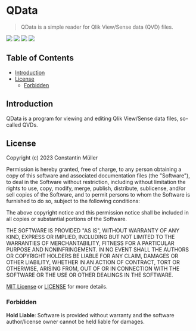 # QData

> QData is a simple reader for Qlik View/Sense data (QVD) files.

![](https://img.shields.io/badge/Node.js-green?logo=nodedotjs)
![](https://img.shields.io/badge/React.js-blue?logo=react)
![](https://img.shields.io/badge/Electron.js-white?logo=electron&logoColor=#66ccff)
![](https://img.shields.io/badge/Qlik%20Sense-green?logo=qlik)

## Table of Contents

- [Introduction](#introduction)
- [License](#license)
  - [Forbidden](#forbidden)

## Introduction

QData is a program for viewing and editing Qlik View/Sense data files, so-called QVDs.

## License

Copyright (c) 2023 Constantin Müller

Permission is hereby granted, free of charge, to any person obtaining a copy
of this software and associated documentation files (the "Software"), to deal
in the Software without restriction, including without limitation the rights
to use, copy, modify, merge, publish, distribute, sublicense, and/or sell
copies of the Software, and to permit persons to whom the Software is
furnished to do so, subject to the following conditions:

The above copyright notice and this permission notice shall be included in all
copies or substantial portions of the Software.

THE SOFTWARE IS PROVIDED "AS IS", WITHOUT WARRANTY OF ANY KIND, EXPRESS OR
IMPLIED, INCLUDING BUT NOT LIMITED TO THE WARRANTIES OF MERCHANTABILITY,
FITNESS FOR A PARTICULAR PURPOSE AND NONINFRINGEMENT. IN NO EVENT SHALL THE
AUTHORS OR COPYRIGHT HOLDERS BE LIABLE FOR ANY CLAIM, DAMAGES OR OTHER
LIABILITY, WHETHER IN AN ACTION OF CONTRACT, TORT OR OTHERWISE, ARISING FROM,
OUT OF OR IN CONNECTION WITH THE SOFTWARE OR THE USE OR OTHER DEALINGS IN THE
SOFTWARE.

[MIT License](https://opensource.org/licenses/MIT) or [LICENSE](LICENSE) for
more details.

### Forbidden

**Hold Liable**: Software is provided without warranty and the software
author/license owner cannot be held liable for damages.
